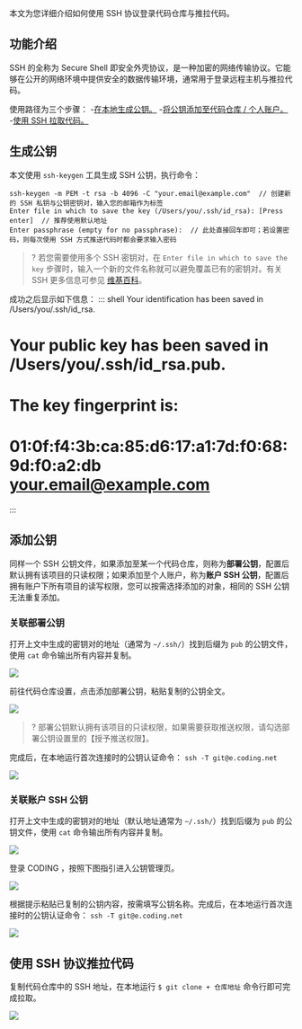 本文为您详细介绍如何使用 SSH 协议登录代码仓库与推拉代码。

## 功能介绍[](#intro)

SSH 的全称为 Secure Shell 即安全外壳协议，是一种加密的网络传输协议。它能够在公开的网络环境中提供安全的数据传输环境，通常用于登录远程主机与推拉代码。

使用路径为三个步骤： 
<dx-steps>
-[在本地生成公钥。](#keygen)
-[将公钥添加至代码仓库 / 个人账户。](#add-key)
-[使用 SSH 拉取代码。](#git)
</dx-steps>


## 生成公钥[](#keygen)

本文使用 `ssh-keygen` 工具生成 SSH 公钥，执行命令：

```shell
ssh-keygen -m PEM -t rsa -b 4096 -C "your.email@example.com"  // 创建新的 SSH 私钥与公钥密钥对，输入您的邮箱作为标签
Enter file in which to save the key (/Users/you/.ssh/id_rsa): [Press enter]  // 推荐使用默认地址
Enter passphrase (empty for no passphrase):  // 此处直接回车即可；若设置密码，则每次使用 SSH 方式推送代码时都会要求输入密码
```

>? 若您需要使用多个 SSH 密钥对，在 `Enter file in which to save the key` 步骤时，输入一个新的文件名称就可以避免覆盖已有的密钥对。有关 SSH 更多信息可参见 [维基百科](http://zh.wikipedia.org/zh/Secure_Shell)。

成功之后显示如下信息：
<dx-codeblock>
:::  shell
Your identification has been saved in /Users/you/.ssh/id_rsa.
# Your public key has been saved in /Users/you/.ssh/id_rsa.pub.
# The key fingerprint is:
# 01:0f:f4:3b:ca:85:d6:17:a1:7d:f0:68:9d:f0:a2:db your.email@example.com
:::
</dx-codeblock>

## 添加公钥[](#add-key)

同样一个 SSH 公钥文件，如果添加至某一个代码仓库，则称为**部署公钥**，配置后默认拥有该项目的只读权限；如果添加至个人账户，称为**账户 SSH 公钥**，配置后拥有账户下所有项目的读写权限，您可以按需选择添加的对象，相同的 SSH 公钥无法重复添加。

### 关联部署公钥[](#deploy-key)

打开上文中生成的密钥对的地址（通常为 `~/.ssh/`）找到后缀为 `pub` 的公钥文件，使用 `cat` 命令输出所有内容并复制。

![](https://help-assets.codehub.cn/enterprise/20210510170913.png)

前往代码仓库设置，点击添加部署公钥，粘贴复制的公钥全文。

![](https://help-assets.codehub.cn/enterprise/20210510172409.png)

>? 部署公钥默认拥有该项目的只读权限，如果需要获取推送权限，请勾选部署公钥设置里的【授予推送权限】。

完成后，在本地运行首次连接时的公钥认证命令： `ssh -T git@e.coding.net`

![](https://help-assets.codehub.cn/enterprise/20210511104758.png)

### 关联账户 SSH 公钥[](#account-key)

打开上文中生成的密钥对的地址（默认地址通常为 `~/.ssh/`）找到后缀为 `pub` 的公钥文件，使用 `cat` 命令输出所有内容并复制。

![](https://help-assets.codehub.cn/enterprise/20210510170913.png)

登录 CODING ，按照下图指引进入公钥管理页。

![](https://help-assets.codehub.cn/enterprise/20210511103851.png)

根据提示粘贴已复制的公钥内容，按需填写公钥名称。完成后，在本地运行首次连接时的公钥认证命令： `ssh -T git@e.coding.net`

![](https://help-assets.codehub.cn/enterprise/20210511104758.png)

## 使用 SSH 协议推拉代码[](#git)

复制代码仓库中的 SSH 地址，在本地运行 `$ git clone + 仓库地址` 命令行即可完成拉取。

![](https://help-assets.codehub.cn/enterprise/20210511113540.png)
